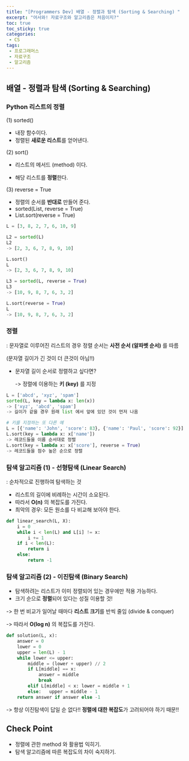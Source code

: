 ```yaml
---
title: "[Programmers Dev] 배열 - 정렬과 탐색 (Sorting & Searching) "
excerpt: "어서와! 자료구조와 알고리즘은 처음이지?"
toc: true
toc_sticky: true
categories:
 - CS
tags:
 - 프로그래머스
 - 자료구조
 - 알고리즘
---
```


## 배열 - 정렬과 탐색 (Sorting & Searching)



### Python 리스트의 정렬

(1) sorted()

- 내장 함수이다.
- 정렬된 **새로운 리스트**를 얻어낸다.

(2) sort()

- 리스트의 메서드 (method) 이다.

- 해당 리스트를 **정렬**한다.

(3) reverse = True

- 정렬의 순서를 **반대로** 만들어 준다.
- sorted(List, reverse = True)
- List.sort(reverse = True)

```python
L = [3, 8, 2, 7, 6, 10, 9]

L2 = sorted(L)
L2
-> [2, 3, 6, 7, 8, 9, 10]

L.sort()
L
-> [2, 3, 6, 7, 8, 9, 10]

L3 = sorted(L, reverse = True)
L3
-> [10, 9, 8, 7, 6, 3, 2]

L.sort(reverse = True)
L
-> [10, 9, 8, 7, 6, 3, 2]
```



### 정렬

: 문자열로 이루어진 리스트의 경우 정렬 순서는 **사전 순서 (알파벳 순서)** 를 따름

(문자열 길이가 긴 것이 더 큰것이 아님!!)

- 문자열 길이 순서로 정렬하고 싶다면?

  -> 정렬에 이용하는 **키 (key)** 를 지정

```python
L = ['abcd', 'xyz', 'spam']
sorted(L, key = lambda x: len(x))
-> ['xyz', 'abcd', 'spam']
-> 길이가 같을 경우 원래 list 에서 앞에 있던 것이 먼저 나옴

# 키를 지정하는 또 다른 예
L = [{'name': 'John', 'score': 83}, {'name': 'Paul', 'score': 92}]
L.sort(key = lambda x: x['name'])
-> 레코드들을 이름 순서대로 정렬
L.sort(key = lambda x: x['score'], reverse = True)
-> 레코드들을 점수 높은 순으로 정렬
```



### 탐색 알고리즘 (1) - 선형탐색 (Linear Search)

: 순차적으로 진행하여 탐색하는 것

- 리스트의 길이에 비례하는 시간이 소요된다.
- 따라서 **O(n)** 의 복잡도를 가진다.
- 최악의 경우: 모든 원소를 다 비교해 보아야 한다.

```python
def linear_search(L, X):
	i = 0
	while i < len(L) and L[i] != x:
		i += 1
	if i < len(L):
		return i
	else:
		return -1
```



### 탐색 알고리즘 (2) - 이진탐색 (Binary Search)

- 탐색하려는 리스트가 이미 정렬되어 있는 경우에만 적용 가능하다.
- 크기 순으로 **정렬**되어 있다는 성질 이용할 것!

-> 한 번 비교가 일어날 때마다 **리스트 크기**를 반씩 줄임 (divide & conquer)

-> 따라서 **O(log n)** 의 복잡도를 가진다.

```python
def solution(L, x):
    answer = 0
    lower = 0
    upper = len(L) - 1
    while lower <= upper:
        middle = (lower + upper) // 2
        if L[middle] == x:
            answer = middle
            break
        elif L[middle] < x: lower = middle + 1
        else:   upper = middle - 1           
    return answer if answer else -1
```

-> 항상 이진탐색이 답일 순 없다!! **정렬에 대한 복잡도**가 고려되어야 하기 때문!!



## Check Point

- 정렬에 관한 method 와 활용법 익히기.
- 탐색 알고리즘에 따른 복잡도의 차이 숙지하기.